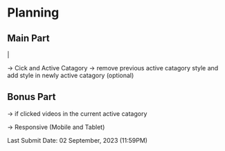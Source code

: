 # Planning

## Main Part

<!-- -> Navbar flex-between-mx-10 -->

<!-- -> [Logo](./src/assets/logo/Logo.png) -->
<!-- -> Sort by view (button) -->
<!-- -> Blog(button)-> blog.html -->

<!-- -> blog post [Q&A](./Readme.md) -->
<!-- -> Video Catagory buttons (default:4) -> Dynamic -->
<!-- -> (All, Music, Comedy, Drawing) -->
<!-- -> All -> Active(by default) -> Fetch->Load->Show -> in window.load -->
<!-- -> No of Videos per line: 4 -->
<!-- -> Thumbnail can be automatically change from the API -->
<!-- -> User logo -> Vido Title -> Username-> blue tick -> Views -> All Dynamic from the API -->

|

<!-- |-> If not found (hidden) -->
<!-- -> If any of the catagory does not found data in the api it will show a message in the middle of the screen -->
<!-- message -> ("Oops!!Sorry, There is no content here) -->

-> Cick and Active Catagory -> remove previous active catagory style and add style in newly active catagory (optional)

## Bonus Part

<!-- -> Navbar
-> Sort by view -->

-> if clicked videos in the current active catagory

<!-- -> Videos will be sort in decending order based on views -->
<!-- -> empty vidoes parent div and push with condition and show in ui -->
<!-- -> Video cards -->
<!-- -> video api has posted date (whitish) - with background color (darkish) -->
<!-- -> if not found (hidden) -->
<!-- ->else if found -->
<!-- -> data is in seconds - have to convert to `(a)hrs and (b)mins ago` -->
<!-- -> the show bottom-right corner of video card -->

-> Responsive (Mobile and Tablet)

Last Submit Date: 02 September, 2023 (11:59PM)
